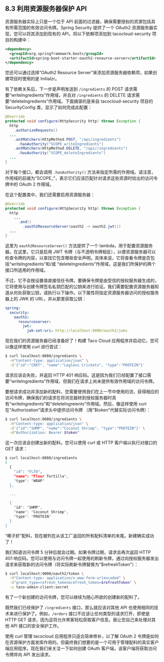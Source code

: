 ## 8.3 利用资源服务器保护 API

资源服务器实际上只是一个位于 API 前面的过滤器，确保需要授权的资源包括具有所需范围的有效访问令牌。Spring Security 提供了一个 OAuth2 资源服务器实现，您可以将其添加到现有的 API，将以下依赖项添加到 tacocloud-security 项目的构建中：

```xml
<dependency>
  <groupId>org.springframework.boot</groupId>
  <artifactId>spring-boot-starter-oauth2-resource-server</artifactId>
</dependency>
```

您还可以通过选择“OAuth2 Resource Server”来添加资源服务器依赖项，如果创建项目时使用的是 Initialzr。

有了依赖关系后，下一步是声明发送到 `/ingredients` 的 POST 请求需要“writeIngredients”作用域，并且对 `/ingredients` 的 DELETE 请求需要“deleteIngredients”作用域。下面摘录的是来自 tacocloud-security 项目的 SecurityConfig 类，显示了如何完成此配置：

```java
@Override
protected void configure(HttpSecurity http) throws Exception {
  http
    .authorizeRequests()
  ...
    .antMatchers(HttpMethod.POST, "/api/ingredients")
      .hasAuthority("SCOPE_writeIngredients")
    .antMatchers(HttpMethod.DELETE, "/api//ingredients")
      .hasAuthority("SCOPE_deleteIngredients")
  ...
}
```

对于每个接口，都会调用 `.hasAuthority()` 方法来指定所需的作用域。请注意，作用域的前缀为“SCOPE_”，表示它们应该匹配针对请求这些资源时给出的访问令牌中的 OAuth 2 作用域。

在这个配置类中，我们还需要启用资源服务器：

```java
@Override
protected void configure(HttpSecurity http) throws Exception {
  http
    ...
      .and()
        .oauth2ResourceServer(oauth2 -> oauth2.jwt())
  ...
}
```

这里为 `oauth2ResourceServer()` 方法提供了一个 lambda，用于配置资源服务器。在这里，它只是启用 JWT 令牌（与不透明令牌相反），以便资源服务器可以检查令牌的内容，以查找它包含哪些安全声明。具体来说，它将查看令牌是否包括“writeIngredients”和/或
“deleteIngredients”作用域，这是我们所保护的两个接口所适用的作用域。

不过，它不会按设置值直接信任令牌。要确保令牌是由受信的授权服务器生成的，它将使用与创建令牌签名私钥匹配的公钥来进行验证。我们需要配置资源服务器知道从何处获取公钥，请执行以下操作。以下属性将指定资源服务器访问的授权服务器上的 JWK 的 URL，并从那里获取公钥：

```yaml
spring:
  security:
    oauth2:
      resourceserver:
        jwt:
          jwk-set-uri: http://localhost:9000/oauth2/jwks
```

现在我们的资源服务器已经准备好了！构建 Taco Cloud 应用程序并启动它。您可以像这样使用 curl 进行尝试：

```bash
$ curl localhost:8080/ingredients \
  -H"Content-type: application/json" \
  -d'{"id":"CRKT", "name":"Legless Crickets", "type":"PROTEIN"}'
```

请求应该会失败，并返回 HTTP 401 响应码。这是因为我们已经配置了接口需要“writeIngredients”作用域，但我们在请求上尚未提供有效作用域的访问令牌。

要想请求成功并添加新的配料，您需要使用我们在上一节中使用的流，获得相应的访问令牌，确保我们的请求在将浏览器转到授权服务器时具有“writeIngredients”和“deleteIngreients”作用域。然后，像这样使用 curl 在“Authorization”请求头中提供访问令牌
（用“$token”代替实际访问令牌）：

```bash
$ curl localhost:8080/ingredients \
  -H"Content-type: application/json" \
  -d'{"id":"SHMP", "name":"Coconut Shrimp", "type":"PROTEIN"}' \
  -H"Authorization: Bearer $token"
```

这一次应该会创建出新的配料。您可以使用 curl 或 HTTP 客户端以执行对接口的 GET 请求：

```bash
$ curl localhost:8080/ingredients
[
  {
    "id": "FLTO",
    "name": "Flour Tortilla",
    "type": "WRAP"
  },

  ...

  {
    "id": "SHMP",
    "name": "Coconut Shrimp",
    "type": "PROTEIN"
  }
]
```

“椰子虾”配料，现在被列在从该工厂返回的所有配料清单的末尾。新建确实成功了！

我们知道访问令牌 5 分钟后就会过期。如果令牌过期，请求会再次返回 HTTP 401 响应码。您可以使用与访问令牌一起使用的刷新令牌，通过向授权服务器发出请求来获取新的访问令牌（将实际刷新令牌替换为“$refreshToken”）：

```bash
$ curl localhost:9000/oauth2/token \
  -H"Content-type: application/x-www-form-urlencoded" \
  -d"grant_type=refresh_token&refresh_token=$refreshToken" \
  -u taco-admin-client:secret
```

有了一个新创建的访问令牌，您可以继续为随心所欲的创建新的配料了。

既然我们已经保护了 `/ingredients` 接口，那么就应该对其他 API 也使用相同的技术来进行保护了。例如，`/orders` 接口不应该让任何类型的请求打开，即使是 HTTP GET 请求，因为这将允许黑客轻松获取客户信息。我让您自己来处理对其他 API 接口的安全保护工作。


使用 curl 管理 tacocloud 应用程序只适合简单修补，以了解 OAuth 2 令牌是如何在资源保护方面发挥作用的。但最终我们想要的是一个可用于管理配料的真实客户端应用程序。现在我们来关注一下如何创建 OAuth 客户端，该客户端将获取访问令牌并向 API 发出请求。